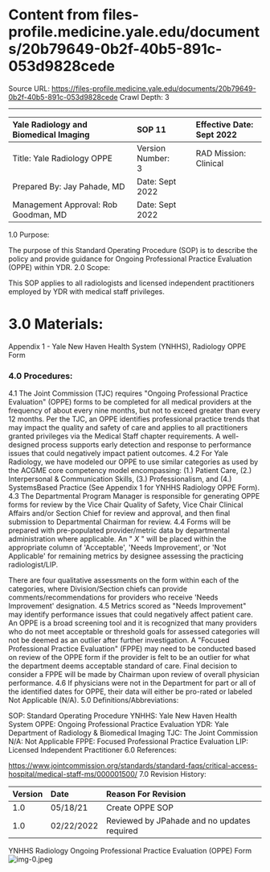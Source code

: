 # Content from files-profile.medicine.yale.edu/documents/20b79649-0b2f-40b5-891c-053d9828cede

Source URL: https://files-profile.medicine.yale.edu/documents/20b79649-0b2f-40b5-891c-053d9828cede
Crawl Depth: 3

---

| Yale Radiology and Biomedical Imaging | SOP 11 | Effective Date: <br> Sept 2022 |
| :-- | :-- | :-- |
| Title: Yale Radiology OPPE | Version Number: <br> 3 | RAD Mission: Clinical |
| Prepared By: Jay Pahade, MD | Date: Sept 2022 |  |
| Management Approval: Rob Goodman, MD | Date: Sept 2022 |  |

1.0 Purpose:

The purpose of this Standard Operating Procedure (SOP) is to describe the policy and provide guidance for Ongoing Professional Practice Evaluation (OPPE) within YDR.
2.0 Scope:

This SOP applies to all radiologists and licensed independent practitioners employed by YDR with medical staff privileges.

# 3.0 Materials: 

Appendix 1 - Yale New Haven Health System (YNHHS), Radiology OPPE Form

### 4.0 Procedures:

4.1 The Joint Commission (TJC) requires "Ongoing Professional Practice Evaluation" (OPPE) forms to be completed for all medical providers at the frequency of about every nine months, but not to exceed greater than every 12 months. Per the TJC, an OPPE identifies professional practice trends that may impact the quality and safety of care and applies to all practitioners granted privileges via the Medical Staff chapter requirements. A well-designed process supports early detection and response to performance issues that could negatively impact patient outcomes.
4.2 For Yale Radiology, we have modeled our OPPE to use similar categories as used by the ACGME core competency model encompassing: (1.) Patient Care, (2.) Interpersonal \& Communication Skills, (3.) Professionalism, and (4.) SystemsBased Practice (See Appendix 1 for YNHHS Radiology OPPE Form).
4.3 The Departmental Program Manager is responsible for generating OPPE forms for review by the Vice Chair Quality of Safety, Vice Chair Clinical Affairs and/or Section Chief for review and approval, and then final submission to Departmental Chairman for review.
4.4 Forms will be prepared with pre-populated provider/metric data by departmental administration where applicable. An " $X$ " will be placed within the appropriate column of 'Acceptable', 'Needs Improvement', or 'Not Applicable' for remaining metrics by designee assessing the practicing radiologist/LIP.

There are four qualitative assessments on the form within each of the categories, where Division/Section chiefs can provide comments/recommendations for providers who receive 'Needs Improvement' designation.
4.5 Metrics scored as "Needs Improvement" may identify performance issues that could negatively affect patient care. An OPPE is a broad screening tool and it is recognized that many providers who do not meet acceptable or threshold goals for assessed categories will not be deemed as an outlier after further investigation. A "Focused Professional Practice Evaluation" (FPPE) may need to be conducted based on review of the OPPE form if the provider is felt to be an outlier for what the department deems acceptable standard of care. Final decision to consider a FPPE will be made by Chairman upon review of overall physician performance.
4.6 If physicians were not in the Department for part or all of the identified dates for OPPE, their data will either be pro-rated or labeled Not Applicable (N/A).
5.0 Definitions/Abbreviations:

SOP: Standard Operating Procedure
YNHHS: Yale New Haven Health System
OPPE: Ongoing Professional Practice Evaluation
YDR: Yale Department of Radiology \& Biomedical Imaging
TJC: The Joint Commission
N/A: Not Applicable
FPPE: Focused Professional Practice Evaluation
LIP: Licensed Independent Practitioner
6.0 References:

https://www.jointcommission.org/standards/standard-faqs/critical-access-hospital/medical-staff-ms/000001500/
7.0 Revision History:

| Version | Date | Reason For Revision |
| :-- | :-- | :-- |
| 1.0 | $05 / 18 / 21$ | Create OPPE SOP |
| 1.0 | $02 / 22 / 2022$ | Reviewed by JPahade and no updates required |

YNHHS Radiology Ongoing Professional Practice Evaluation (OPPE) Form
![img-0.jpeg](images/img-0.jpeg.png)